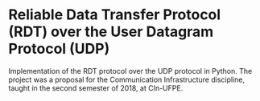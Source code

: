 # Reliable Data Transfer Protocol (RDT) over the User Datagram Protocol (UDP)

Implementation of the RDT protocol over the UDP protocol in Python. The project was a proposal for the Communication Infrastructure discipline, taught in the second semester of 2018, at CIn-UFPE.
